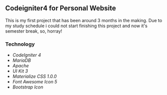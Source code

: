 ## Codeigniter4 for Personal Website

<p>This is my first project that has been around 3 months in the making. Due to my study schedule i could not start finishing this project and now it's semester break, so, horray!</p>

### Technology

- *CodeIgniter 4*
- *MariaDB*
- *Apache*
- *UI Kit 3*
- *Materialize CSS 1.0.0*
- *Font Awesome Icon 5*
- *Bootstrap Icon*